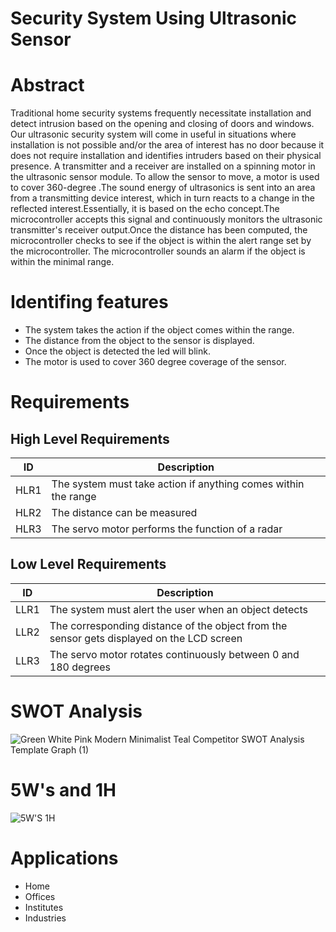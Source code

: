 # Security System Using Ultrasonic Sensor


# Abstract

Traditional home security systems frequently necessitate installation and detect intrusion based on the opening and closing of doors and windows. Our ultrasonic security system will come in useful in situations where installation is not possible and/or the area of interest has no door because it does not require installation and identifies intruders based on their physical presence.
A transmitter and a receiver are installed on a spinning motor in the ultrasonic sensor module. To allow the sensor to move, a motor is used to cover 360-degree .The sound energy of ultrasonics is sent into an area from a transmitting device interest, which in turn reacts to a change in the reflected interest.Essentially, it is based on the echo concept.The microcontroller accepts this signal and continuously monitors the ultrasonic transmitter's receiver output.Once the distance has been computed, the microcontroller checks to see if the object is within the alert range set by the microcontroller. The microcontroller sounds an alarm if the object is within the minimal range.

# Identifing features

* The system takes the action if the object comes within the range.
* The distance from the object to the sensor is displayed.
* Once the object is detected the led will blink.
* The motor is used to cover 360 degree coverage of the sensor. 




# Requirements



## High Level Requirements


|ID       |Description   |
|---------|---------------|
|HLR1|The system must take action if anything comes within the range|
| HLR2|The distance can be measured|
| HLR3|The servo motor performs the function of a radar|


## Low Level Requirements


|ID   |Description     |
|-----|----------------|
|LLR1|The system must alert the user when an object detects|
|LLR2| The corresponding distance of the object from the sensor gets displayed on the LCD screen|
|LLR3| The servo motor rotates continuously between 0 and 180 degrees|



# SWOT Analysis


![Green White Pink Modern Minimalist Teal Competitor SWOT Analysis Template Graph (1)](https://user-images.githubusercontent.com/46968025/155762535-9027d85c-726d-4499-8531-0283c4897913.png)











# 5W's and 1H


![5W'S 1H](https://user-images.githubusercontent.com/46968025/155762540-e707de0e-0330-4ad8-8fa3-e354aa6420ac.PNG)








# Applications

 * Home
 * Offices
 * Institutes
 * Industries
 
